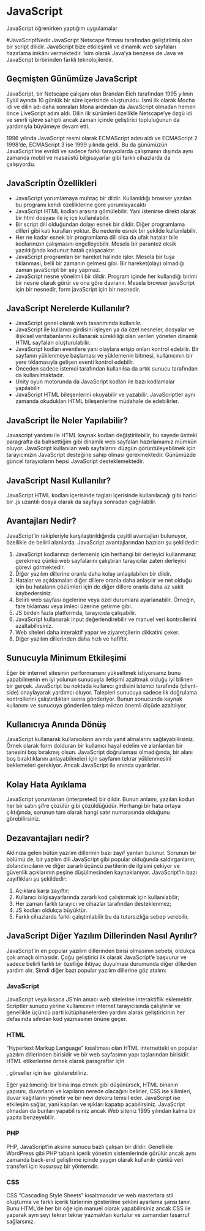 # JavaScript
JavaScript öğrenirken yaptığım uygulamalar


#JavaScriptNedir
    JavaScript Netscape firması tarafından geliştirilmiş olan bir script dilidir. JavaScript bize etkileşimli ve dinamik web sayfaları hazırlama imkânı vermektedir. İsim olarak Java’ya benzese de Java ve JavaScript birbirinden farklı teknolojilerdir.

## Geçmişten Günümüze JavaScript

JavaScript, bir Netscape çalışanı olan Brandan Eich tarafından 1995 yılının Eylül ayında 10 günlük bir süre içerisinde oluşturuldu. İsmi ilk olarak Mocha idi ve dilin adı daha sonraları Mona ardından da JavaScript olmadan hemen önce LiveScript adını aldı. Dilin ilk sürümleri özellikle Netscape’ye özgü idi ve sınırlı işleve sahipti ancak zaman içinde geliştirici topluluğunun da yardımıyla büyümeye devam etti.

1996 yılında JavaScript resmi olarak ECMAScript adını aldı ve ECMAScript 2 1998’de, ECMAScript 3 ise 1999 yılında geldi. Bu da günümüzün JavaScript’ine evrildi ve sadece farklı tarayıcılarda çalışmanın dışında aynı zamanda mobil ve masaüstü bilgisayarlar gibi farklı cihazlarda da çalışıyordu.

## JavaScriptin Özellikleri

- JavaScript yorumlamaya muhtaç bir dildir. Kullanıldığı browser yazılan bu programı kendi özelliklerine göre yorumlayacaktı
- JavaScript HTML kodları arasına gömülebilir. Yani istenirse direkt olarak bir html dosyası ile iç içe kullanılabilir.
- Bir script dili olduğundan dolayı esnek bir dildir. Diğer programlama dilleri gibi katı kuralları yoktur. Bu nedenle esnek bir şekilde kullanılabilir.
- Her ne kadar esnek bir programlama dili olsa da ufak hatalar bile kodlarınızın çalışmasını engelleyebilir. Mesela bir parantez eksik yazıldığında kodunuz hatalı çalışacaktır.
- JavaScript programları bir hareket halinde işler. Mesela bir tuşa tıklanması, belli bir zamanın gelmesi gibi. Bir hareket(olay) olmadığı zaman javaScript bir şey yapmaz.
- JavaScript nesne yönelimli bir dildir. Program içinde her kullandığı birimi bir nesne olarak görür ve ona göre davranır. Mesela browser javaScript için bir nesnedir, form javaScript için bir nesnedir.

## JavaScript Nerelerde Kullanılır?

- JavaScript genel olarak web tasarımında kullanılır.
- JavaScript ile kullanıcı girdisini işleyen ya da özel nesneler, dosyalar ve ilişkisel veritabanlarını kullanarak sürekliliği olan verileri yöneten dinamik HTML sayfaları oluşturulabilir.
- JavaScript kodları eventlere yani olaylara erişip onları kontrol edebilir. Bir sayfanın yüklenmeye başlaması ve yüklemenin bitmesi, kullanıcının bir yere tıklamasıyla gelişen eventi kontrol edebilir.
- Önceden sadece istemci tarafından kullanılsa da artık sunucu tarafından da kullanılmaktadır.
- Unity oyun motorunda da JavaScript kodları ile bazı kodlamalar yapılabilir.
- JavaScript HTML bileşenlerini okuyabilir ve yazabilir. JavaScriptler aynı zamanda okudukları HTML bileşenlerine müdahale de edebilirler.

## JavaScript İle Neler Yapılabilir?

Javascript yardımı ile HTML kaynak kodları değiştirilebilir, bu sayede üstteki paragrafta da bahsettiğim gibi dinamik web sayfaları hazırlamamız mümkün oluyor. JavaScript kullanılan web sayfalarını düzgün görüntüleyebilmek için tarayıcınızın JavaScript desteğine sahip olması gerekmektedir. Günümüzde güncel tarayıcıların hepsi JavaScript desteklemektedir.

## JavaScript Nasıl Kullanılır?

JavaScript HTML kodları içerisinde <script></script> tagları içerisinde kullanılacağı gibi harici bir .js uzantılı dosya olarak da sayfaya sonradan çağrılabilir.

## Avantajları Nedir?

JavaScript’in rakipleriyle karşılaştırıldığında çeşitli avantajları bulunuyor, özellikle de belirli alanlarda. JavaScript avantajlarından bazıları şu şekildedir:

1. JavaScript kodlarınızı derlemeniz için herhangi bir derleyici kullanmanız gerekmez çünkü web sayfalarını çalıştıran tarayıcılar zaten derleyici görevi görmektedir.
2. Diğer yazılım dillerine oranla daha kolay anlaşılabilen bir dildir.
3. Hatalar ve açıklamaları diğer dillere oranla daha anlaşılır ve net olduğu için bu hataların çözümleri için de diğer dillere oranla daha az vakit kaybedersiniz.
4. Belirli web sayfası ögelerine veya özel durumlara ayarlanabilir. Örneğin, fare tıklaması veya imleci üzerine getirme gibi.
5. JS birden fazla platformda, tarayıcıda çalışabilir.
6. JavaScript kullanarak input değerlendirebilir ve manuel veri kontrollerini azaltabilirsiniz.
7. Web siteleri daha interaktif yapar ve ziyaretçilerin dikkatini çeker.
8. Diğer yazılım dillerinden daha hızlı ve hafiftir.

## Sunucuyla Minimum Etkileşimi

Eğer bir internet sitesinin performansını yükseltmek istiyorsanız bunu yapabilmenin en iyi yolunun sunucuyla iletişimi azaltmak olduğu iyi bilinen bir gerçek. JavaScript bu noktada kullanıcı girdisini istemci tarafında (client-side) onaylayarak yardımcı oluyor. Talepleri sunucuya sadece ilk doğrulama kontrollerini çalıştırdıktan sonra gönderiyor. Bunun sonucunda kaynak kullanımı ve sunucuya gönderilen talep miktarı önemli ölçüde azaltılıyor.

## Kullanıcıya Anında Dönüş

JavaScript kullanarak kullanıcıların anında yanıt almalarını sağlayabilirsiniz. Örnek olarak form dolduran bir kullanıcı hayal edelim ve alanlardan bir tanesini boş bırakmış olsun. JavaScript doğrulaması olmadığında, bir alanı boş bıraktıklarını anlayabilmeleri için sayfanın tekrar yüklenmesini beklemeleri gerekiyor. Ancak JavaScript ile anında uyarılırlar.

## Kolay Hata Ayıklama

JavaScript yorumlanan (interpreted) bir dildir. Bunun anlamı, yazılan kodun her bir satırı şifre çözülür gibi çözüldüğüdür. Herhangi bir hata ortaya çıktığında, sorunun tam olarak hangi satır numarasında olduğunu görebilirsiniz.

## Dezavantajları nedir?

Aklınıza gelen bütün yazılım dillerinin bazı zayıf yanları bulunur. Sorunun bir bölümü de, bir yazılım dili JavaScript gibi popular olduğunda saldırganların, dolandırıcıların ve diğer zararlı üçüncü partilerin de ilgisini çekiyor ve güvenlik açıklarının peşine düşülmesinden kaynaklanıyor. JavaScript’in bazı zayıflıkları şu şekildedir:

1. Açıklara karşı zayıftır;
2. Kullanıcı bilgisayarlarında zararlı kod çalıştırmak için kullanılabilir;
3. Her zaman farklı tarayıcı ve cihazlar tarafından desteklenmez;
4. JS kodları oldukça büyüktür.
5. Farklı cihazlarda farklı çalıştırılabilir bu da tutarsızlığa sebep verebilir.

## JavaScript Diğer Yazılım Dillerinden Nasıl Ayrılır?

JavaScript’in en popular yazılım dillerinden birisi olmasının sebebi, oldukça çok amaçlı olmasıdır. Çoğu geliştirici ilk olarak JavaScript’e başvurur ve sadece belirli farklı bir özelliğe ihtiyaç duyulması durumunda diğer dillerden yardım alır. Şimdi diğer bazı popular yazılım dillerine göz atalım:

### JavaScript

JavaScript veya kısaca JS’nin amacı web sitelerine interaktiflik eklemektir. Scriptler sunucu yerine kullanıcının internet tarayıcısında çalıştırılır ve genellikle üçüncü parti kütüphanelerden yardım alarak geliştiricinin her defasında sıfırdan kod yazmasının önüne geçer.

### HTML

“Hypertext Markup Language” kısaltması olan HTML internetteki en popular yazılım dillerinden birisidir ve bir web sayfasının yapı taşlarından birisidir. HTML etikerlerine örnek olarak paragraflar için <p>, görseller için ise <img> gösterebiliriz.

Eğer yazılımcılığı bir bina inşa etmek gibi düşünürsek, HTML binanın yapısını, duvarların ve kapıların nerede olacağını belirler, CSS ise kilimleri, duvar kağıtlarını yönetir ve bir nevi dekoru temsil eder. JavaScript ise etkileşim sağlar, yani kapıları ve ışıkları kapatıp açabilirsiniz. JavaScript olmadan da bunları yapabilirsiniz ancak Web siteniz 1995 yılından kalma bir yapıta benzeyebilir.

### PHP

PHP, JavaScript’in aksine sunucu bazlı çalışan bir dildir. Genellikle WordPress gibi PHP tabanlı içerik yönetim sistemlerinde görülür ancak aynı zamanda back-end geliştirme içinde yaygın olarak kullanılır çünkü veri transferi için kusursuz bir yöntemdir.

### CSS

CSS “Cascading Style Sheets” kısaltmasıdır ve web masterlara stil oluşturma ve farklı içerik türlerinin gösterilme şeklini ayarlama şansı tanır. Bunu HTML’de her bir öğe için manuel olarak yapabilirsiniz ancak CSS ile yaparak aynı şeyi tekrar tekrar yazmaktan kurtulur ve zamandan tasarruf sağlarsınız.


